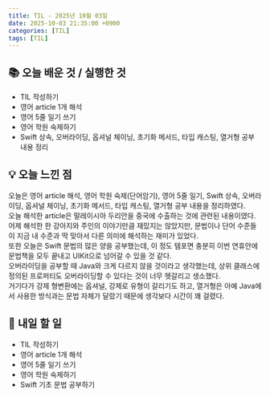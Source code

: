 ```yaml
---
title: TIL - 2025년 10월 03일
date: 2025-10-03 21:35:00 +0900
categories: [TIL]
tags: [TIL]
---
```


## 📚 **오늘 배운 것 / 실행한 것**

- TIL 작성하기
- 영어 article 1개 해석
- 영어 5줄 일기 쓰기
- 영어 학원 숙제하기
- Swift 상속, 오버라이딩, 옵셔널 체이닝, 초기화 메서드, 타입 캐스팅, 열거형 공부 내용 정리

## 💡 **오늘 느낀 점**

오늘은 영어 article 해석, 영어 학원 숙제(단어암기), 영어 5줄 일기, Swift 상속, 오버라이딩, 옵셔널 체이닝, 초기화 메서드, 타입 캐스팅, 열거형 공부 내용을 정리하였다.<br>
오늘 해석한 article은 말레이시아 두리안을 중국에 수출하는 것에 관련된 내용이였다.<br>
어제 해석한 한 강아지와 주인의 이야기만큼 재밌지는 않았지만, 문법이나 단어 수준들이 지금 내 수준과 딱 맞아서 다른 의미에 해석하는 재미가 있었다.<br>
또한 오늘은 Swift 문법의 많은 양을 공부했는데, 이 정도 템포면 충분히 이번 연휴안에 문법책을 모두 끝내고 UIKit으로 넘어갈 수 있을 것 같다.<br>
오버라이딩을 공부할 때 Java와 크게 다르지 않을 것이라고 생각했는데, 상위 클래스에 정의된 프로퍼티도 오버라이딩할 수 있다는 것이 너무 헷갈리고 생소했다.<br>
거기다가 강제 형변환에는 옵셔널, 강제로 유형이 갈리기도 하고, 열거형은 아예 Java에서 사용한 방식과는 문법 자체가 달랐기 때문에 생각보다 시간이 꽤 걸렸다.

## 🎯 **내일 할 일**

- TIL 작성하기
- 영어 article 1개 해석
- 영어 5줄 일기 쓰기
- 영어 학원 숙제하기
- Swift 기초 문법 공부하기